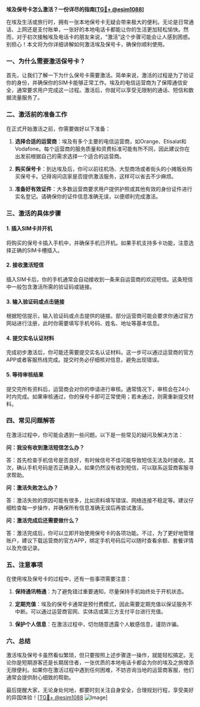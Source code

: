 **埃及保号卡怎么激活？一份详尽的指南[[TG💪+ @esim1088](https://t.me/s/esim1088)]**

在埃及生活或旅行时，拥有一张本地保号卡无疑会带来极大的便利。无论是日常通话、上网还是支付账单，一张好的本地电话卡都能让你的生活更加轻松愉快。然而，对于初次接触埃及电话卡的朋友来说，“激活”这个步骤可能会让人感到困惑。别担心！本文将为你详细讲解如何激活埃及保号卡，确保你顺利使用。

### 一、为什么需要激活保号卡？

首先，让我们了解一下为什么保号卡需要激活。简单来说，激活的过程是为了验证你的身份，并确保你的SIM卡能够正常工作。埃及的电信运营商为了保障通信安全，通常要求用户完成这一过程。激活后，你就可以享受无限制的通话、短信和数据流量服务了。

### 二、激活前的准备工作

在正式开始激活之前，你需要做好以下准备：

1. **选择合适的运营商**：埃及有多个主要的电信运营商，如Orange、Etisalat和Vodafone。每个运营商的服务质量和资费标准可能有所不同，因此建议你在出发前根据自己的需求选择一个适合的运营商。
   
2. **购买保号卡**：到达埃及后，你可以前往机场、大型商场或者街头的小摊贩处购买保号卡。记得询问店家是否提供激活服务，这样可以省去不少麻烦。

3. **准备好有效证件**：大多数运营商要求用户提供护照或其他有效的身份证件进行实名登记。请确保你的证件信息准确无误，以便顺利完成激活。

### 三、激活的具体步骤

#### 1. 插入SIM卡并开机

将购买的保号卡插入手机中，并确保手机已开机。如果手机支持多卡功能，注意选择正确的SIM卡槽插入。

#### 2. 接收激活短信

插入SIM卡后，你的手机通常会自动接收到一条来自运营商的欢迎短信。这条短信中一般包含激活所需的验证码或链接。

#### 3. 输入验证码或点击链接

根据短信提示，输入验证码或点击提供的链接。部分运营商可能会要求你通过官方网站进行注册，此时你需要填写手机号码、姓名、地址等基本信息。

#### 4. 提交实名认证材料

完成初步激活后，你可能还需要提交实名认证材料。这一步可以通过运营商的官方APP或者客服热线完成。提交时务必仔细核对信息，避免出现错误。

#### 5. 等待审核结果

提交完所有资料后，运营商会对你的申请进行审核。通常情况下，审核会在24小时内完成。如果审核通过，你的保号卡即可正常使用；若未通过，则需重新提交材料。

### 四、常见问题解答

在激活过程中，你可能会遇到一些问题。以下是一些常见的疑问及解决方法：

**问：我没有收到激活短信怎么办？**

答：首先检查手机信号是否良好，有时候信号不佳可能导致短信无法及时接收。其次，确认手机号码是否正确录入。如果仍然没有收到短信，可以联系运营商客服寻求帮助。

**问：激活失败怎么办？**

答：激活失败的原因可能有很多，比如资料填写错误、网络连接不稳定等。建议仔细检查每一步操作，并确保所有信息准确无误后再尝试激活。

**问：激活完成后还需要做什么？**

答：激活完成后，你可以立即开始使用保号卡的各项功能。不过，为了更好地管理账户，建议下载运营商的官方APP，绑定手机号码后可以随时查看余额、套餐详情以及充值记录。

### 五、注意事项

在使用埃及保号卡的过程中，还有一些事项需要注意：

1. **保持通讯畅通**：为了避免错过重要通知，尽量保持手机始终处于开机状态。

2. **定期充值**：埃及的保号卡通常是预付费模式，因此需要定期充值以保证服务不中断。可以通过运营商官网、实体店或第三方支付平台进行充值。

3. **保护个人信息**：在激活过程中，切勿随意透露个人敏感信息，谨防诈骗。

### 六、总结

激活埃及保号卡虽然看似繁琐，但只要按照上述步骤逐一操作，就能轻松搞定。无论你是短期游客还是长期居住者，一张优质的本地电话卡都会为你的埃及之旅增添无限便利。如果你在激活过程中遇到任何困难，不妨咨询当地的运营商客服，他们通常会提供耐心细致的帮助。

最后提醒大家，无论身处何地，都要时刻关注自身安全，合理规划行程，享受美好的异国体验！[[TG💪+ @esim1088](https://t.me/s/esim1088) ![Image](https://i.postimg.cc/4NQfJmqS/Snipaste-2025-05-13-00-14-12.png)]